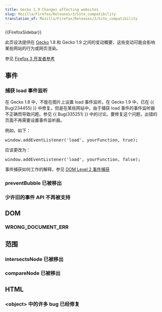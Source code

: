 ```yaml
---
title: Gecko 1.9 Changes affecting websites
slug: Mozilla/Firefox/Releases/3/Site_compatibility
translation_of: Mozilla/Firefox/Releases/3/Site_compatibility
---
```

<div>{{FirefoxSidebar}}</div><p>此页设法提供在 <a href="cn/Gecko">Gecko</a> 1.8 和 Gecko 1.9 之间的变动概要，这些变动可能会影响某些网站的行为或网页渲染。</p>
<p>参见 <a href="cn/Firefox_3_for_developers">Firefox 3 开发者参考</a></p>
<h2 id=".E4.BA.8B.E4.BB.B6">事件</h2>
<h3 id=".E6.8D.95.E8.8E.B7_load_.E4.BA.8B.E4.BB.B6.E7.9B.91.E5.90.AC">捕获 load 事件监听</h3>
<p>在 Gecko 1.8 中，不能在图片上设置 load 事件监听。在 Gecko 1.9 中，已在 {{ Bug(234455) }} 中修复。但是在某些网站中，由于捕获 load 事件的事件监听器不正确而导致问题。参见 {{ Bug(335251) }} 中的讨论。要修复这个问题，出错的页面不再需要设置事件监听器。</p>
<p>例如，如下：</p>
<pre class="brush: js">window.addEventListener('load', yourFunction, true);
</pre>
<p>应该更改为：</p>
<pre class="brush: js">window.addEventListener('load', yourFunction, false);
</pre>
<p>事件捕获如何工作的解释，参见 <a href="http://www.w3.org/TR/DOM-Level-2-Events/events.html#Events-flow-capture">DOM Level 2 事件捕获</a></p>
<h3 id="preventBubble_.E5.B7.B2.E8.A2.AB.E7.A7.BB.E5.87.BA">preventBubble 已被移出</h3>
<h3 id=".E5.B0.91.E8.AE.B8.E6.97.A7.E7.9A.84.E4.BA.8B.E4.BB.B6_API_.E4.B8.8D.E5.86.8D.E8.A2.AB.E6.94.AF.E6.8C.81">少许旧的事件 API 不再被支持</h3>
<h2 id="DOM">DOM</h2>
<h3 id="WRONG_DOCUMENT_ERR">WRONG_DOCUMENT_ERR</h3>
<h2 id=".E8.8C.83.E5.9B.B4">范围</h2>
<h3 id="intersectsNode_.E5.B7.B2.E8.A2.AB.E7.A7.BB.E5.87.BA">intersectsNode 已被移出</h3>
<h3 id="compareNode_.E5.B7.B2.E8.A2.AB.E7.A7.BB.E5.87.BA">compareNode 已被移出</h3>
<h2 id="HTML">HTML</h2>
<h3 id=".3Cobject.3E_.E4.B8.AD.E7.9A.84.E8.AE.B8.E5.A4.9A_bug_.E5.B7.B2.E7.BB.8F.E4.BF.AE.E5.A4.8D">&lt;object&gt; 中的许多 bug 已经修复</h3>
